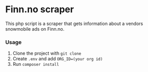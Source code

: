 # Finn.no scraper

This php script is a scraper that gets information about a vendors snowmobile ads on Finn.no. 


### Usage

1. Clone the project with `git clone`
2. Create `.env` and add `ORG_ID=(your org id)`
3. Run `composer install`
